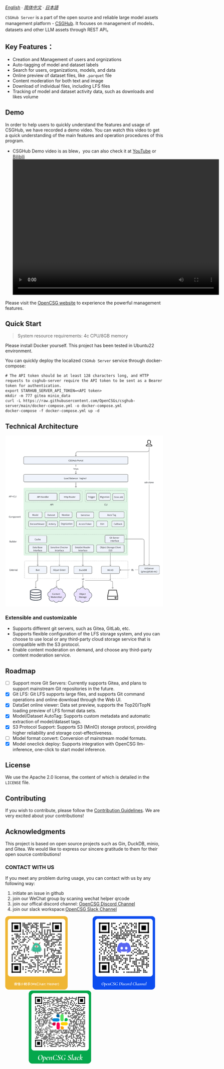 *[English](README_en.md) ∙ [简体中文](README_cn.md) ∙ [日本語](README_ja.md)*

`CSGHub Server` is a part of the open source and reliable large model assets management platform - [CSGHub](https://github.com/OpenCSGs/CSGHub/). It focuses on management of models、datasets and other LLM assets through REST API。

## Key Features：
- Creation and Management of users and orgnizations
- Auto-tagging of model and dataset labels
- Search for users, organizations, models, and data
- Online preview of dataset files, like `.parquet` file
- Content moderation for both text and image 
- Download of individual files, including LFS files
- Tracking of model and dataset activity data, such as downloads and likes volume

## Demo
In order to help users to quickly understand the features and usage of CSGHub, we have recorded a demo video. You can watch this video to get a quick understanding of the main features and operation procedures of this program.
- CSGHub Demo video is as blew，you can also check it at [YouTube](https://www.youtube.com/watch?v=SFDISpqowXs) or [Bilibili](https://www.bilibili.com/video/BV12T4y187bv/)
<video width="658" height="432" src="https://github-production-user-asset-6210df.s3.amazonaws.com/3232817/296556812-205d07f2-de9d-4a7f-b3f5-83514a71453e.mp4"></video>

Please visit the [OpenCSG website](https://portal.opencsg.com/models) to experience the powerful management features. 

## Quick Start
> System resource requirements: 4c CPU/8GB memory

Please install Docker yourself. This project has been tested in Ubuntu22 environment.

You can quickly deploy the localized `CSGHub Server` service through docker-compose:
```shell
# The API token should be at least 128 characters long, and HTTP requests to csghub-server require the API token to be sent as a Bearer token for authentication.
export STARHUB_SERVER_API_TOKEN=<API token>
mkdir -m 777 gitea minio_data
curl -L https://raw.githubusercontent.com/OpenCSGs/csghub-server/main/docker-compose.yml -o docker-compose.yml
docker-compose -f docker-compose.yml up -d
```

## Technical Architecture
<div align=center>
  <img src="docs/csghub_server-arch.png" alt="csghub-server architecture" width="800px">
</div>

### Extensible and customizable

- Supports different git servers, such as Gitea, GitLab, etc.
- Supports flexible configuration of the LFS storage system, and you can choose to use local or any third-party cloud storage service that is compatible with the S3 protocol.
- Enable content moderation on demand, and choose any third-party content moderation service.

## Roadmap
- [ ] Support more Git Servers: Currently supports Gitea, and plans to support mainstream Git repositories in the future.
- [x] Git LFS: Git LFS supports large files, and supports Git command operations and online download through the Web UI. 
- [x] DataSet online viewer: Data set preview, supports the Top20/TopN loading preview of LFS format data sets. 
- [x] Model/Dataset AutoTag: Supports custom metadata and automatic extraction of model/dataset tags. 
- [x] S3 Protocol Support: Supports S3 (MinIO) storage protocol, providing higher reliability and storage cost-effectiveness.
- [ ] Model format convert: Conversion of mainstream model formats.
- [x] Model oneclick deploy: Supports integration with OpenCSG llm-inference, one-click to start model inference.

## License
We use the Apache 2.0 license, the content of which is detailed in the `LICENSE` file.

## Contributing
If you wish to contribute, please follow the [Contribution Guidelines](docs/en/contributing.md). We are very excited about your contributions!

## Acknowledgments
This project is based on open source projects such as Gin, DuckDB, minio, and Gitea. We would like to express our sincere gratitude to them for their open source contributions!

### CONTACT WITH US
If you meet any problem during usage, you can contact with us by any following way:
1. initiate an issue in github
2. join our WeChat group by scaning wechat helper qrcode
3. join our offical discord channel: [OpenCSG Discord Channel](https://discord.gg/bXnu4C9BkR)
4. join our slack workspace:[OpenCSG Slack Channel](https://join.slack.com/t/opencsghq/shared_invite/zt-2fmtem7hs-s_RmMeoOIoF1qzslql2q~A)
<div style="display:inline-block">
<img src="https://github.com/OpenCSGs/csghub/blob/main/docs/images/wechat-assistant-new.png" width='200'>
&nbsp;&nbsp;&nbsp;&nbsp;&nbsp;&nbsp;&nbsp;&nbsp;&nbsp;&nbsp;&nbsp;&nbsp;&nbsp;&nbsp;&nbsp;&nbsp;&nbsp;&nbsp;
<img src="https://github.com/OpenCSGs/csghub/blob/main/docs/images/discord-qrcode.png" width='200'>
  &nbsp;&nbsp;&nbsp;&nbsp;&nbsp;&nbsp;&nbsp;&nbsp;&nbsp;&nbsp;&nbsp;&nbsp;&nbsp;&nbsp;&nbsp;&nbsp;&nbsp;&nbsp;
<img src="https://github.com/OpenCSGs/csghub/blob/main/docs/images/slack-qrcode.png" width='200'>
</div>
